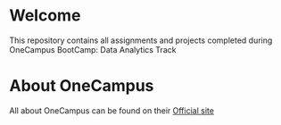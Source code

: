 # Welcome
This repository contains all assignments and projects completed during OneCampus BootCamp: Data Analytics Track

# About OneCampus
All about OneCampus can be found on their [Official site](https://onecampus.co/)
